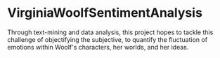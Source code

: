 # VirginiaWoolfSentimentAnalysis
Through text-mining and data analysis, this project hopes to tackle this challenge of objectifying the subjective, to quantify the fluctuation of emotions within Woolf's characters, her worlds, and her ideas. 
